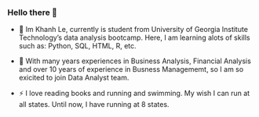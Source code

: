 ### Hello there 👋


- 🔭 Im Khanh Le, currently is student from University of Georgia Institute Technology’s data analysis bootcamp. Here, I am learning alots of skills such as: Python,   SQL, HTML, R, etc. 

- 🌱 With many years experiences in Business Analysis, Financial Analysis and over 10 years of experience in Busness Managememt, so I am so exicited to join Data Analyst team.

- ⚡ I love reading books and running and swimming. My wish I can run at all states. Until now, I have running at 8 states.
